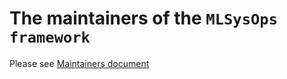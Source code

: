 # The maintainers of the `MLSysOps framework`

Please see [Maintainers document](/docs/developer-guide/maintainers.md)
